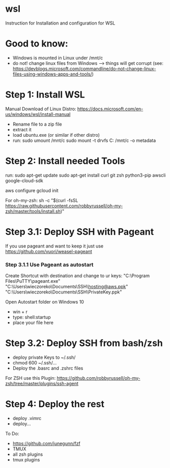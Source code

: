 # wsl
Instruction for Installation and configuration for WSL

# Good to know:
- Windows is mounted in Linux under /mnt/c
- do not! change linux files from Windows --> things will get corrupt (see: https://devblogs.microsoft.com/commandline/do-not-change-linux-files-using-windows-apps-and-tools/)

# Step 1: Install WSL

Manual Download of Linux Distro: https://docs.microsoft.com/en-us/windows/wsl/install-manual
- Rename file to a zip file
- extract it
- load ubuntu.exe (or similar if other distro)
- run: 
sudo umount /mnt/c
sudo mount -t drvfs C: /mnt/c -o metadata


# Step 2: Install needed Tools
run: 
sudo apt-get update
sudo apt-get install curl git zsh python3-pip awscli google-cloud-sdk

aws configure
gcloud init

For oh-my-zsh:
sh -c "$(curl -fsSL https://raw.githubusercontent.com/robbyrussell/oh-my-zsh/master/tools/install.sh)"

# Step 3.1: Deploy SSH with Pageant 
If you use pageant and want to keep it just use https://github.com/vuori/weasel-pageant

### Step 3.1.1 Use Pageant as autostart
Create Shortcut with destination and change to ur keys:
"C:\Program Files\PuTTY\pageant.exe" "C:\Users\wieczoreko\Documents\SSH\hosting@aws.ppk" "C:\Users\wieczoreko\Documents\SSH\PrivateKey.ppk"

Open Autostart folder on Windows 10
- win + r
- type: shell:startup
- place your file here

# Step 3.2: Deploy SSH from bash/zsh
- deploy private Keys to ~/.ssh/
- chmod 600 ~/.ssh/...
- Deploy the .basrc and .zshrc files


For ZSH use this Plugin: 
https://github.com/robbyrussell/oh-my-zsh/tree/master/plugins/ssh-agent

# Step 4: Deploy the rest
- deploy .vimrc
-  deploy...


To Do:
- https://github.com/junegunn/fzf
- TMUX
- all zsh plugins
- tmux plugins
